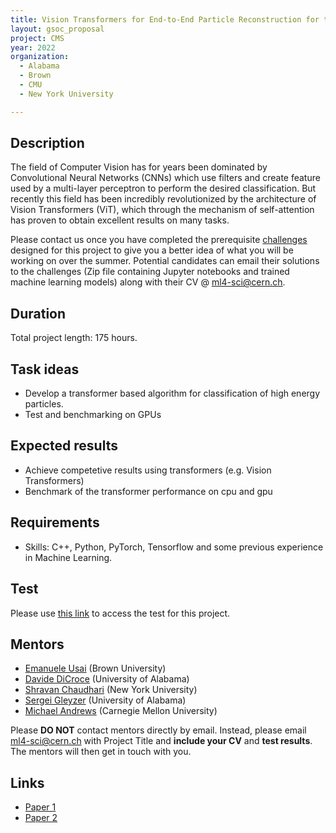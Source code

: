 ```yaml
---
title: Vision Transformers for End-to-End Particle Reconstruction for the CMS Experiment
layout: gsoc_proposal
project: CMS
year: 2022
organization:
  - Alabama
  - Brown
  - CMU
  - New York University

---
```


## Description

The field of Computer Vision has for years been dominated by Convolutional Neural Networks (CNNs) which use filters and create feature used by a multi-layer 
perceptron to perform the desired classification. But recently this field has been incredibly revolutionized by the architecture of Vision Transformers (ViT), 
which through the mechanism of self-attention has proven to obtain excellent results on many tasks.

Please contact us once you have completed the prerequisite [challenges](https://drive.google.com/file/d/1QVf5_eOBPZCHPiUY3BfqmWAz_S1CwgJf/view?usp=sharing) designed for this project to give you a better idea of what you will be working on over the summer. Potential candidates can email their solutions to the challenges (Zip file containing Jupyter notebooks and trained machine learning models) along with their CV @ [ml4-sci@cern.ch](ml4-sci@cern.ch).

## Duration

Total project length: 175 hours.

## Task ideas
 * Develop a transformer based algorithm for classification of high energy particles.
 * Test and benchmarking on GPUs

## Expected results
 * Achieve competetive results using transformers (e.g. Vision Transformers) 
 * Benchmark of the transformer performance on cpu and gpu


## Requirements
 * Skills: C++, Python, PyTorch, Tensorflow and some previous experience in Machine Learning.

## Test
Please use [this link](https://drive.google.com/file/d/1J96BAOyf9TqSVQCEkcZHH2QZsi_bLWh3/view?usp=sharing) to access the test for this project.

## Mentors
  * [Emanuele Usai](mailto:ml4-sci@cern.ch) (Brown University)
  * [Davide DiCroce](mailto:ml4-sci@cern.ch) (University of Alabama)
  * [Shravan Chaudhari](mailto:ml4-sci@cern.ch) (New York University)
  * [Sergei Gleyzer](mailto:ml4-sci@cern.ch) (University of Alabama)
  * [Michael Andrews](mailto:ml4-sci@cern.ch) (Carnegie Mellon University)


Please **DO NOT** contact mentors directly by email. Instead, please email [ml4-sci@cern.ch](mailto:ml4-sci@cern.ch) with Project Title and **include your CV** and **test results**. The mentors will then get in touch with you.



## Links
  * [Paper 1](https://arxiv.org/abs/1807.11916)
  * [Paper 2](https://arxiv.org/abs/1902.08276)
